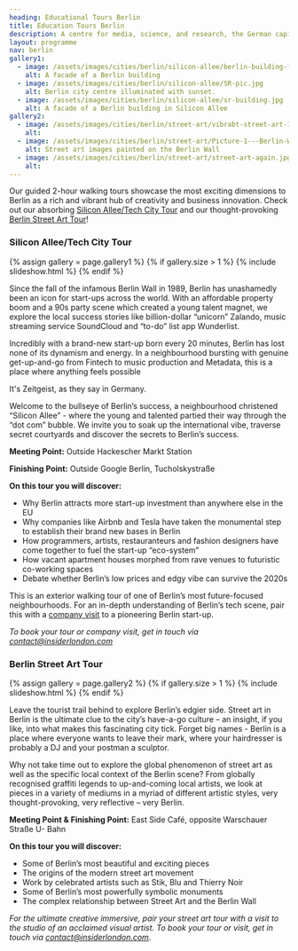 ```yaml
---
heading: Educational Tours Berlin
title: Education Tours Berlin
description: A centre for media, science, and research, the German capital maintains its status as the technology hub for Europe. We present Berlin in all its glory with our exclusive range of education tours and company visits.
layout: programme
nav: berlin
gallery1:
  - image: /assets/images/cities/berlin/silicon-allee/berlin-building-facade.jpg
    alt: A facade of a Berlin building
  - image: /assets/images/cities/berlin/silicon-allee/SR-pic.jpg
    alt: Berlin city centre illuminated with sunset.
  - image: /assets/images/cities/berlin/silicon-allee/sr-building.jpg
    alt: A facade of a Berlin building in Silicon Allee
gallery2:
  - image: /assets/images/cities/berlin/street-art/vibrabt-street-art-1.jpg
    alt:
  - image: /assets/images/cities/berlin/street-art/Picture-1---Berlin-Wall-Street-Art-History-Student-Corporate-Study-Trip-Programme.jpg
    alt: Street art images painted on the Berlin Wall
  - image: /assets/images/cities/berlin/street-art/street-art-again.jpg
    alt:
---
```


Our guided 2-hour walking tours showcase the most exciting dimensions to Berlin as a rich and vibrant hub of creativity and business innovation. Check out our absorbing [Silicon Allee/Tech City Tour](#silicon-alleetech-city-tour) and our thought-provoking [Berlin Street Art Tour](#berlin-street-art-tour)!

### Silicon Allee/Tech City Tour

{% assign gallery = page.gallery1 %}
{% if gallery.size > 1 %}
  {% include slideshow.html %}
{% endif %}

Since the fall of the infamous Berlin Wall in 1989, Berlin has unashamedly been an icon for start-ups across the world. With an affordable property boom and a 90s party scene which created a young talent magnet, we explore the local success stories like billion-dollar “unicorn” Zalando, music streaming service SoundCloud and “to-do” list app Wunderlist.

Incredibly with a brand-new start-up born every 20 minutes, Berlin has lost none of its dynamism and energy. In a neighbourhood bursting with genuine get-up-and-go from Fintech to music production and Metadata, this is a place where anything feels possible

It's Zeitgeist, as they say in Germany. 

Welcome to the bullseye of Berlin’s success, a neighbourhood christened “Silicon Allee” - where the young and talented partied their way through the “dot com” bubble. We invite you to soak up the international vibe, traverse secret courtyards and discover the secrets to Berlin’s success.

**Meeting Point:** Outside Hackescher Markt Station

**Finishing Point:** Outside Google Berlin, Tucholskystraße

**On this tour you will discover:**

* Why Berlin attracts more start-up investment than anywhere else in the EU 
* Why companies like Airbnb and Tesla have taken the monumental step to establish their brand new bases in Berlin 
* How programmers, artists, restauranteurs and fashion designers have come together to fuel the start-up “eco-system” 
* How vacant apartment houses morphed from rave venues to futuristic co-working spaces
* Debate whether Berlin’s low prices and edgy vibe can survive the 2020s

This is an exterior walking tour of one of Berlin’s most future-focused neighbourhoods. For an in-depth understanding of Berlin’s tech scene, pair this with a [company visit](/europe/berlin/company-visits) to a pioneering Berlin start-up. 

_To book your tour or company visit, get in touch via [contact@insiderlondon.com](mailto:contact@insiderlondon.com)_

### Berlin Street Art Tour

{% assign gallery = page.gallery2 %}
{% if gallery.size > 1 %}
  {% include slideshow.html %}
{% endif %}

Leave the tourist trail behind to explore Berlin’s edgier side.
Street art in Berlin is the ultimate clue to the city’s have-a-go culture – an insight, if you like, into what makes this fascinating city tick. Forget big names - Berlin is a place where everyone wants to leave their mark, where your hairdresser is probably a DJ and your postman a sculptor.

Why not take time out to explore the global phenomenon of street art as well as the specific local context of the Berlin scene? From globally recognised graffiti legends to up-and-coming local artists, we look at pieces in a variety of mediums in a myriad of different artistic styles, very thought-provoking, very reflective – very Berlin.

**Meeting Point & Finishing Point:** East Side Café, opposite Warschauer Straße U- Bahn

**On this tour you will discover:**

* Some of Berlin’s most beautiful and exciting pieces
* The origins of the modern street art movement
* Work by celebrated artists such as Stik, Blu and Thierry Noir
* Some of Berlin’s most powerfully symbolic monuments
* The complex relationship between Street Art and the Berlin Wall

_For the ultimate creative immersive, pair your street art tour with a visit to the studio of an acclaimed visual artist. To book your tour or visit, get in touch via [contact@insiderlondon.com](mailto:contact@insiderlondon.com)_.
